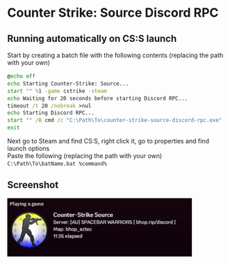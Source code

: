 # Counter Strike: Source Discord RPC

## Running automatically on CS:S launch
Start by creating a batch file with the following contents (replacing the path with your own)
```bat
@echo off
echo Starting Counter-Strike: Source...
start "" %1 -game cstrike -steam
echo Waiting for 20 seconds before starting Discord RPC...
timeout /t 20 /nobreak >nul
echo Starting Discord RPC...
start "" /B cmd /c "C:\Path\To\counter-strike-source-discord-rpc.exe"
exit
```
 Next go to Steam and find CS:S, right click it, go to properties and find launch options
 <br>
 Paste the following (replacing the path with your own)
 <br>
 `C:\Path\To\batName.bat %command%
 `
<br/>

## Screenshot

![Screenshot](https://raw.githubusercontent.com/nekoify/counter-strike-source-discord-rpc/main/screenshots/screenshot.png)
